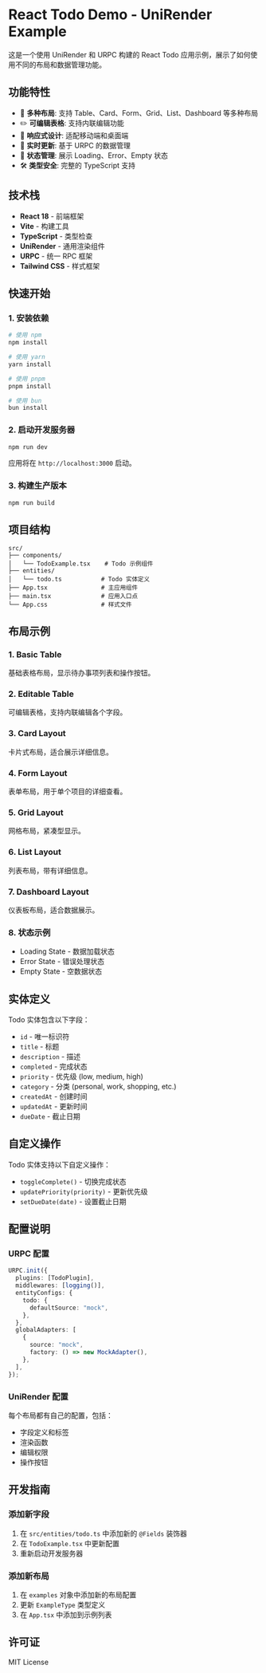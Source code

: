 # React Todo Demo - UniRender Example

这是一个使用 UniRender 和 URPC 构建的 React Todo 应用示例，展示了如何使用不同的布局和数据管理功能。

## 功能特性

- 🎨 **多种布局**: 支持 Table、Card、Form、Grid、List、Dashboard 等多种布局
- ✏️ **可编辑表格**: 支持内联编辑功能
- 📱 **响应式设计**: 适配移动端和桌面端
- 🔄 **实时更新**: 基于 URPC 的数据管理
- 🎯 **状态管理**: 展示 Loading、Error、Empty 状态
- 🛠️ **类型安全**: 完整的 TypeScript 支持

## 技术栈

- **React 18** - 前端框架
- **Vite** - 构建工具
- **TypeScript** - 类型检查
- **UniRender** - 通用渲染组件
- **URPC** - 统一 RPC 框架
- **Tailwind CSS** - 样式框架

## 快速开始

### 1. 安装依赖

```bash
# 使用 npm
npm install

# 使用 yarn
yarn install

# 使用 pnpm
pnpm install

# 使用 bun
bun install
```

### 2. 启动开发服务器

```bash
npm run dev
```

应用将在 `http://localhost:3000` 启动。

### 3. 构建生产版本

```bash
npm run build
```

## 项目结构

```
src/
├── components/
│   └── TodoExample.tsx    # Todo 示例组件
├── entities/
│   └── todo.ts           # Todo 实体定义
├── App.tsx               # 主应用组件
├── main.tsx              # 应用入口点
└── App.css               # 样式文件
```

## 布局示例

### 1. Basic Table

基础表格布局，显示待办事项列表和操作按钮。

### 2. Editable Table

可编辑表格，支持内联编辑各个字段。

### 3. Card Layout

卡片式布局，适合展示详细信息。

### 4. Form Layout

表单布局，用于单个项目的详细查看。

### 5. Grid Layout

网格布局，紧凑型显示。

### 6. List Layout

列表布局，带有详细信息。

### 7. Dashboard Layout

仪表板布局，适合数据展示。

### 8. 状态示例

- Loading State - 数据加载状态
- Error State - 错误处理状态
- Empty State - 空数据状态

## 实体定义

Todo 实体包含以下字段：

- `id` - 唯一标识符
- `title` - 标题
- `description` - 描述
- `completed` - 完成状态
- `priority` - 优先级 (low, medium, high)
- `category` - 分类 (personal, work, shopping, etc.)
- `createdAt` - 创建时间
- `updatedAt` - 更新时间
- `dueDate` - 截止日期

## 自定义操作

Todo 实体支持以下自定义操作：

- `toggleComplete()` - 切换完成状态
- `updatePriority(priority)` - 更新优先级
- `setDueDate(date)` - 设置截止日期

## 配置说明

### URPC 配置

```typescript
URPC.init({
  plugins: [TodoPlugin],
  middlewares: [logging()],
  entityConfigs: {
    todo: {
      defaultSource: "mock",
    },
  },
  globalAdapters: [
    {
      source: "mock",
      factory: () => new MockAdapter(),
    },
  ],
});
```

### UniRender 配置

每个布局都有自己的配置，包括：

- 字段定义和标签
- 渲染函数
- 编辑权限
- 操作按钮

## 开发指南

### 添加新字段

1. 在 `src/entities/todo.ts` 中添加新的 `@Fields` 装饰器
2. 在 `TodoExample.tsx` 中更新配置
3. 重新启动开发服务器

### 添加新布局

1. 在 `examples` 对象中添加新的布局配置
2. 更新 `ExampleType` 类型定义
3. 在 `App.tsx` 中添加到示例列表

## 许可证

MIT License
